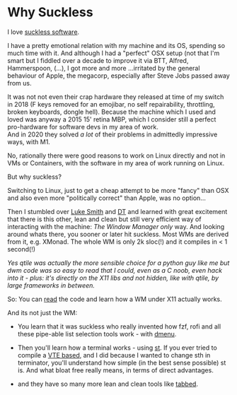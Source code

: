 # Why Suckless

I love [suckless software](https://suckless.org/).

I have a pretty emotional relation with my machine and its OS, spending so much time with it. And
although I had a "perfect" OSX setup (not that I'm smart but I fiddled over a decade to improve it
via BTT, Alfred, Hammerspoon, (...), I got more and more ...irritated by the general behaviour of Apple, the
megacorp, especially after Steve Jobs passed away from us.

It was not not even their crap hardware they released at time of my switch in 2018 (F keys
removed for an emojibar, no self repairability, throttling, broken keyboards, dongle hell). Because the
machine which I used and loved was anyway a 2015 15' retina MBP, which I consider still a perfect
pro-hardware for software devs in my area of work.  
And in 2020 they solved *a lot* of their problems in admittedly impressive ways, with M1.

No, rationally there were good reasons to work on Linux directly and not in VMs or Containers,
with the software in my area of work running on Linux.

But why suckless?

Switching to Linux, just to get a cheap attempt to be more "fancy" than OSX and also even more
"politically correct" than Apple, was no option...

Then I stumbled over [Luke Smith][ls1] and [DT][dt2] and learned with great excitement that there is
this other, lean and clean but still very efficient way of interacting with the machine: *The Window
Manager only* way. And looking around whats there, you sooner or later hit suckless. Most WMs are
derived from it, e.g. XMonad. The whole WM is only 2k sloc(!) and it compiles in < 1 second(!)

*Yes qtile was actually the more sensible choice for a python guy like me but dwm code was so easy
to read that I could, even as a C noob, even hack into it - plus: it's directly on the X11 libs and not
hidden, like with qtile, by large frameworks in between.*

So: You can [read](http://git.suckless.org/dwm/file/dwm.c.html) the code and learn how a WM under
X11 actually works. 

And its not just the WM:

- You learn that it was suckless who really invented how fzf, rofi and all these pipe-able list
  selection tools work - with [dmenu](http://tools.suckless.org/dmenu/).

- Then you'll learn how a terminal works - using [st](https://st.suckless.org/). If you ever tried
  to compile a [VTE based](https://wiki.gnome.org/Apps/Terminal/VTE), and I did because I wanted to
  change sth in terminator, you'll understand how simple (in the best sense possible) st is. And
  what bloat free really means, in terms of direct advantages.

- and they have so many more lean and clean tools like [tabbed](https://tools.suckless.org/tabbed/).


[ls1]: https://www.youtube.com/watch?v=unqsQJaECv0
[dt2]: https://www.youtube.com/watch?v=Obzf9ppODJU
